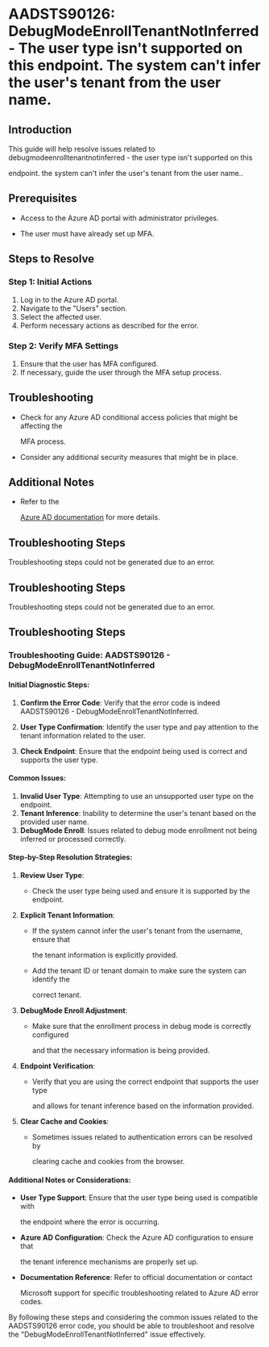 # AADSTS90126: DebugModeEnrollTenantNotInferred - The user type isn't supported on this endpoint. The system can't infer the user's tenant from the user name.


## Introduction

This guide will help resolve issues related to
debugmodeenrolltenantnotinferred - the user type isn't supported on this

endpoint. the system can't infer the user's tenant from the user name..


## Prerequisites


* Access to the Azure AD portal with administrator privileges.

* The user must have already set up MFA.


## Steps to Resolve


### Step 1: Initial Actions

1. Log in to the Azure AD portal.
2. Navigate to the "Users" section.
3. Select the affected user.
4. Perform necessary actions as described for the error.


### Step 2: Verify MFA Settings

1. Ensure that the user has MFA configured.
2. If necessary, guide the user through the MFA setup process.


## Troubleshooting


* Check for any Azure AD conditional access policies that might be affecting the

  MFA process.

* Consider any additional security measures that might be in place.


## Additional Notes


* Refer to the

  [Azure AD 
documentation](https://learn.microsoft.com/en-us/azure/active-directory/)
  for more details.


## Troubleshooting Steps

Troubleshooting steps could not be generated due to an error.


## Troubleshooting Steps

Troubleshooting steps could not be generated due to an error.


## Troubleshooting Steps


### Troubleshooting Guide: AADSTS90126 - DebugModeEnrollTenantNotInferred


#### Initial Diagnostic Steps:

1. **Confirm the Error Code**: Verify that the error code is indeed
   AADSTS90126 - DebugModeEnrollTenantNotInferred.

2. **User Type Confirmation**: Identify the user type and pay attention to the
   tenant information related to the user.
3. **Check Endpoint**: Ensure that the endpoint being used is correct and
   supports the user type.


#### Common Issues:

1. **Invalid User Type**: Attempting to use an unsupported user type on the
   endpoint.
2. **Tenant Inference**: Inability to determine the user's tenant based on the
   provided user name.
3. **DebugMode Enroll**: Issues related to debug mode enrollment not being
   inferred or processed correctly.


#### Step-by-Step Resolution Strategies:

1. **Review User Type**:
   * Check the user type being used and ensure it is supported by the endpoint.

2. **Explicit Tenant Information**:

   * If the system cannot infer the user's tenant from the username, ensure that

     the tenant information is explicitly provided.
   * Add the tenant ID or tenant domain to make sure the system can identify the

     correct tenant.

3. **DebugMode Enroll Adjustment**:

   * Make sure that the enrollment process in debug mode is correctly configured

     and that the necessary information is being provided.

4. **Endpoint Verification**:

   * Verify that you are using the correct endpoint that supports the user type

     and allows for tenant inference based on the information provided.

5. **Clear Cache and Cookies**:
   * Sometimes issues related to authentication errors can be resolved by

     clearing cache and cookies from the browser.


#### Additional Notes or Considerations:


* **User Type Support**: Ensure that the user type being used is compatible with

  the endpoint where the error is occurring.

* **Azure AD Configuration**: Check the Azure AD configuration to ensure that

  the tenant inference mechanisms are properly set up.

* **Documentation Reference**: Refer to official documentation or contact

  Microsoft support for specific troubleshooting related to Azure AD error
  codes.

By following these steps and considering the common issues related to the
AADSTS90126 error code, you should be able to troubleshoot and resolve the
"DebugModeEnrollTenantNotInferred" issue effectively.